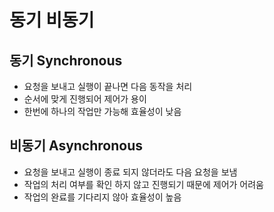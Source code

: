 # 동기 비동기

## 동기 Synchronous
- 요청을 보내고 실행이 끝나면 다음 동작을 처리
- 순서에 맞게 진행되어 제어가 용이
- 한번에 하나의 작업만 가능해 효율성이 낮음

## 비동기 Asynchronous
- 요청을 보내고 실행이 종료 되지 않더라도 다음 요청을 보냄
- 작업의 처리 여부를 확인 하지 않고 진행되기 때문에 제어가 어려움
- 작업의 완료를 기다리지 않아 효율성이 높음